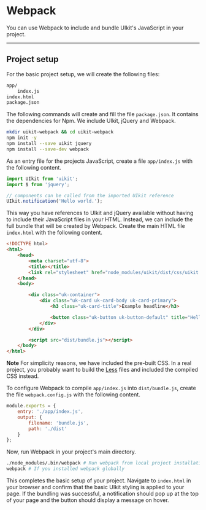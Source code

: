 # Webpack

You can use Webpack to include and bundle UIkit's JavaScript in your project.

***

## Project setup

For the basic project setup, we will create the following files:

```html
app/
    index.js
index.html
package.json
```

The following commands will create and fill the file `package.json`. It contains the dependencies for Npm. We include UIkit, jQuery and Webpack.

```sh
mkdir uikit-webpack && cd uikit-webpack
npm init -y
npm install --save uikit jquery
npm install --save-dev webpack
```

As an entry file for the projects JavaScript, create a file `app/index.js` with the following content.

```js
import UIkit from 'uikit';
import $ from 'jquery';

// components can be called from the imported UIkit reference
UIkit.notification('Hello world.');
```

This way you have references to UIkit and jQuery available without having to include their JavaScript files in your HTML. Instead, we can include the full bundle that will be created by Webpack. Create the main HTML file `index.html` with the following content.

```html
<!DOCTYPE html>
<html>
    <head>
        <meta charset="utf-8">
        <title></title>
        <link rel="stylesheet" href="node_modules/uikit/dist/css/uikit.min.css">
    </head>
    <body>

        <div class="uk-container">
            <div class="uk-card uk-card-body uk-card-primary">
                <h3 class="uk-card-title">Example headline</h3>

                <button class="uk-button uk-button-default" title="Hello World" uk-tooltip>Hover</button>
            </div>
        </div>

        <script src="dist/bundle.js"></script>
    </body>
</html>
```

**Note** For simplicity reasons, we have included the pre-built CSS. In a real project, you probably want to build the [Less](less.md) files and included the compiled CSS instead.

To configure Webpack to compile `app/index.js` into `dist/bundle.js`, create the file `webpack.config.js` with the following content.

```js
module.exports = {
    entry: './app/index.js',
    output: {
        filename: 'bundle.js',
        path: './dist'
    }
};
```

Now, run Webpack in your project's main directory.

```sh
./node_modules/.bin/webpack # Run webpack from local project installation
webpack # If you installed webpack globally
```

This completes the basic setup of your project. Navigate to `index.html` in your browser and confirm that the basic UIkit styling is applied to your page. If the bundling was successful, a notification should pop up at the top of your page and the button should display a message on hover.
